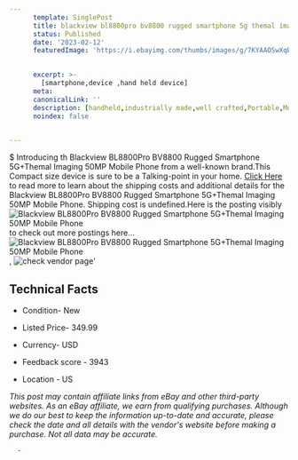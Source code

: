 ```yaml
---
      template: SinglePost
      title: blackview bl8800pro bv8800 rugged smartphone 5g themal imaging 50mp mobile phone
      status: Published
      date: '2023-02-12'
      featuredImage: 'https://i.ebayimg.com/thumbs/images/g/7KYAAOSwXqBjdENe/s-l225.jpg'
       

      excerpt: >-
        [smartphone,device ,hand held device]
      meta:
      canonicalLink: ''
      description: [handheld,industrially made,well crafted,Portable,Mobile,Compact,Convenient,Lightweight,Maneuverable,Man-portable,Miniature,Carriable,Hand-held,Light,Holdable,Transportable,Mobile device,Pocket-sized,On-the-go,Wireless,Cordless,Compact size,Convenient size, smartphone,device ,hand held device]
      noindex: false
      

---
```

$
      Introducing th Blackview BL8800Pro BV8800 Rugged Smartphone 5G+Themal Imaging 50MP Mobile Phone from a well-known brand.This Compact size device  is sure to be a Talking-point in your home. [Click Here](https://www.ebay.com/itm/185548245508?hash=item2b33898a04%3Ag%3A7KYAAOSwXqBjdENe&mkevt=1&mkcid=1&mkrid=711-53200-19255-0&campid=%253CePNCampaignId%253E&customid=%253CreferenceId%253E&toolid=10049) to read more to learn about the shipping costs and additional details for the Blackview BL8800Pro BV8800 Rugged Smartphone 5G+Themal Imaging 50MP Mobile Phone. Shipping cost is undefined.Here is the posting visibly ![Blackview BL8800Pro BV8800 Rugged Smartphone 5G+Themal Imaging 50MP Mobile Phone](https://i.ebayimg.com/thumbs/images/g/7KYAAOSwXqBjdENe/s-l225.jpg) to check out more postings here... ![Blackview BL8800Pro BV8800 Rugged Smartphone 5G+Themal Imaging 50MP Mobile Phone](https://i.ebayimg.com/images/g/7KYAAOSwXqBjdENe/s-l1200.jpg), ![check vendor page](https://origin-galleryplus.ebayimg.com/ws/web/185548245508_2_0_1/225x225.jpg,https://origin-galleryplus.ebayimg.com/ws/web/185548245508_3_0_1/225x225.jpg,https://origin-galleryplus.ebayimg.com/ws/web/185548245508_4_0_1/225x225.jpg,https://origin-galleryplus.ebayimg.com/ws/web/185548245508_5_0_1/225x225.jpg,https://origin-galleryplus.ebayimg.com/ws/web/185548245508_6_0_1/225x225.jpg,https://origin-galleryplus.ebayimg.com/ws/web/185548245508_7_0_1/225x225.jpg,https://origin-galleryplus.ebayimg.com/ws/web/185548245508_8_0_1/225x225.jpg,https://origin-galleryplus.ebayimg.com/ws/web/185548245508_9_0_1/225x225.jpg,https://origin-galleryplus.ebayimg.com/ws/web/185548245508_10_0_1/225x225.jpg,https://origin-galleryplus.ebayimg.com/ws/web/185548245508_11_0_1/225x225.jpg)'

      

 ## Technical Facts 



     
      

 - Condition- New 


      

 - Listed Price- 349.99 


      

 - Currency- USD 


      

 - Feedback score - 3943 


      

 - Location - US 


      
      

 *_This post may contain affiliate links from eBay and other third-party websites. As an eBay affiliate, we earn from qualifying purchases. Although we do our best to keep the information up-to-date and accurate, please check the date and all details with the vendor's website before making a purchase. Not all data may be accurate._*




      -
